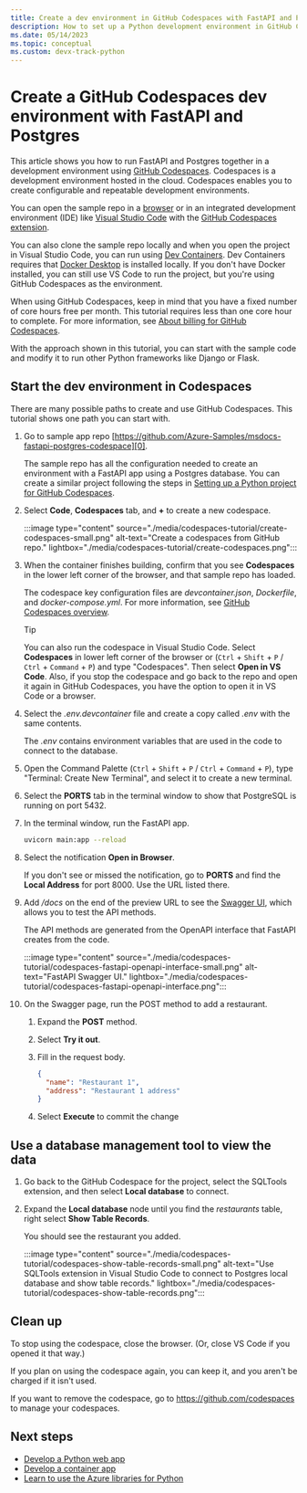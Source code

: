 ```yaml
---
title: Create a dev environment in GitHub Codespaces with FastAPI and Postgres.
description: How to set up a Python development environment in GitHub Codespaces with FastAPI and Postgres.
ms.date: 05/14/2023
ms.topic: conceptual
ms.custom: devx-track-python
---
```


# Create a GitHub Codespaces dev environment with FastAPI and Postgres

This article shows you how to run FastAPI and Postgres together in a development environment using [GitHub Codespaces][1]. Codespaces is a development environment hosted in the cloud. Codespaces enables you to create configurable and repeatable development environments.

You can open the sample repo in a [browser][4] or in an integrated development environment (IDE) like [Visual Studio Code][6] with the [GitHub Codespaces extension][5].

You can also clone the sample repo locally and when you open the project in Visual Studio Code, you can run using [Dev Containers][2]. Dev Containers requires that [Docker Desktop][3] is installed locally. If you don't have Docker installed, you can still use VS Code to run the project, but you're using GitHub Codespaces as the environment.

When using GitHub Codespaces, keep in mind that you have a fixed number of core hours free per month. This tutorial requires less than one core hour to complete. For more information, see [About billing for GitHub Codespaces][7].

With the approach shown in this tutorial, you can start with the sample code and modify it to run other Python frameworks like Django or Flask. 

## Start the dev environment in Codespaces

There are many possible paths to create and use GitHub Codespaces. This tutorial shows one path you can start with.

1. Go to sample app repo [https://github.com/Azure-Samples/msdocs-fastapi-postgres-codespace][0].

    The sample repo has all the configuration needed to create an environment with a FastAPI app using a Postgres database. You can create a similar project following the steps in [Setting up a Python project for GitHub Codespaces][8].

1. Select **Code**, **Codespaces** tab, and **+** to create a new codespace.

    :::image type="content" source="./media/codespaces-tutorial/create-codespaces-small.png" alt-text="Create a codespaces from GitHub repo." lightbox="./media/codespaces-tutorial/create-codespaces.png":::
    
1. When the container finishes building, confirm that you see **Codespaces** in the lower left corner of the browser, and that sample repo has loaded.

    The codespace key configuration files are *devcontainer.json*, *Dockerfile*, and *docker-compose.yml*. For more information, see [GitHub Codespaces overview][1].

    > [!TIP]
    > You can also run the codespace in Visual Studio Code. Select **Codespaces** in lower left corner of the browser or (`Ctrl` + `Shift` + `P` / `Ctrl` + `Command` + `P`) and type "Codespaces". Then select **Open in VS Code**. Also, if you stop the codespace and go back to the repo and open it again in GitHub Codespaces, you have the option to open it in VS Code or a browser.

1. Select the *.env.devcontainer* file and create a copy called *.env* with the same contents.

    The *.env* contains environment variables that are used in the code to connect to the database.

1. Open the Command Palette (`Ctrl` + `Shift` + `P` / `Ctrl` + `Command` + `P`), type "Terminal: Create New Terminal", and select it to create a new terminal.

1. Select the **PORTS** tab in the terminal window to show that PostgreSQL is running on port 5432.

1. In the terminal window, run the FastAPI app.

    ```bash
    uvicorn main:app --reload
    ```

1. Select the notification **Open in Browser**.

    If you don't see or missed the notification, go to **PORTS** and find the **Local Address** for port 8000. Use the URL listed there.

1. Add */docs* on the end of the preview URL to see the [Swagger UI][12], which allows you to test the API methods.

    The API methods are generated from the OpenAPI interface that FastAPI creates from the code.

    :::image type="content" source="./media/codespaces-tutorial/codespaces-fastapi-openapi-interface-small.png" alt-text="FastAPI Swagger UI." lightbox="./media/codespaces-tutorial/codespaces-fastapi-openapi-interface.png":::


1. On the Swagger page, run the POST method to add a restaurant.

    1. Expand the **POST** method.

    1. Select **Try it out**.

    1. Fill in the request body.

        ```json
        {
          "name": "Restaurant 1",
          "address": "Restaurant 1 address"
        }
        ```

    1. Select **Execute** to commit the change

## Use a database management tool to view the data

1. Go back to the GitHub Codespace for the project, select the SQLTools extension, and then select **Local database** to connect.

1. Expand the **Local database** node until you find the *restaurants* table, right select **Show Table Records**.

    You should see the restaurant you added.

    :::image type="content" source="./media/codespaces-tutorial/codespaces-show-table-records-small.png" alt-text="Use SQLTools extension in Visual Studio Code to connect to Postgres local database and show table records." lightbox="./media/codespaces-tutorial/codespaces-show-table-records.png":::

## Clean up

To stop using the codespace, close the browser. (Or, close VS Code if you opened it that way.)

If you plan on using the codespace again, you can keep it, and you aren't be charged if it isn't used.

If you want to remove the codespace, go to https://github.com/codespaces to manage your codespaces.


## Next steps

* [Develop a Python web app][9]
* [Develop a container app][10]
* [Learn to use the Azure libraries for Python][11]

[0]: https://github.com/Azure-Samples/msdocs-fastapi-postgres-codespace
[1]: https://docs.github.com/codespaces
[2]: https://code.visualstudio.com/docs/devcontainers/containers
[3]: https://www.docker.com/products/docker-desktop/
[4]: https://docs.github.com/codespaces/developing-in-codespaces/creating-a-codespace-for-a-repository
[5]: https://marketplace.visualstudio.com/items?itemName=GitHub.codespaces
[6]: https://code.visualstudio.com/docs/remote/codespaces
[7]: https://docs.github.com/en/billing/managing-billing-for-github-codespaces/about-billing-for-github-codespaces
[8]: https://docs.github.com/en/codespaces/setting-up-your-project-for-codespaces/adding-a-dev-container-configuration/setting-up-your-python-project-for-codespaces
[9]: /azure/app-service/quickstart-python?toc=/azure/developer/python/toc.json&bc=/azure/developer/breadcrumb/toc.json
[10]: ./containers-in-azure-overview-python.md
[11]: ./sdk/azure-sdk-overview.md
[12]: https://swagger.io/tools/swagger-ui/